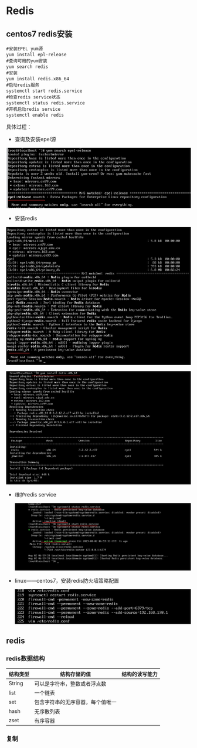 # Redis

## centos7 redis安装

```shell
#安装EPEL yum源
yum install epl-release
#查询可用的yum安装
yum search redis
#安装
yum install redis.x86_64
#启动redis服务
systemctl start redis.service
#检查redis service状态
systemctl status redis.service
#开机启动redis service
systemctl enable redis
```

具体过程：

* 查询及安装epel源

![1564699637223](assets/1564699637223.png)



* 安装redis

![1564700247937](assets/1564700247937.png)



![1564700302047](assets/1564700302047.png)

* 维护redis service

  ![1564700431640](assets/1564700431640.png)

* linux——centos7，安装redis防火墙策略配置

  ![1564977838940](assets/1564977838940.png)

## redis

### redis数据结构

| 结构类型 | 结构存储的值                     | 结构的读写能力 |
| -------- | -------------------------------- | -------------- |
| String   | 可以是字符串，整数或者浮点数     |                |
| list     | 一个链表                         |                |
| set      | 包含字符串的无序容器，每个值唯一 |                |
| hash     | 无序散列表                       |                |
| zset     | 有序容器                         |                |

### 复制

